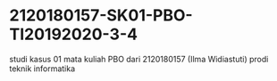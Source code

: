 # 2120180157-SK01-PBO-TI20192020-3-4
studi kasus 01 mata kuliah PBO dari 2120180157 (Ilma Widiastuti) prodi teknik informatika
